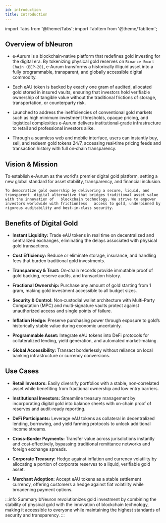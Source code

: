 ```yaml
---
id: introduction
title: Introduction
---
```


import Tabs from '@theme/Tabs';
import TabItem from '@theme/TabItem';



## Overview of bNeuron
- e‑Aurum is a blockchain‑native platform that redefines gold investing for the digital era. By tokenizing physical gold reserves on `Binance Smart Chain (BEP‑20)`, e‑Aurum transforms a historically illiquid asset into a fully programmable, transparent, and globally accessible digital commodity.

- Each eAU token is backed by exactly one gram of audited, allocated gold stored in insured vaults, ensuring that investors hold verifiable ownership of tangible value without the traditional frictions of storage, transportation, or counterparty risk.   
- Launched to address the inefficiencies of conventional gold markets such as high minimum investment thresholds, opaque pricing, and logistical complexities e‑Aurum delivers institutional‑grade infrastructure to retail and professional investors alike.
- Through a seamless web and mobile interface, users can instantly buy, sell, and redeem gold tokens 24/7, accessing real‑time pricing feeds and transaction history with full on‑chain transparency. 

## Vision & Mission

<Tabs>
  <TabItem value="vision" label="Vision">
    To establish e‑Aurum as the world's premier digital gold platform, setting a new 
    global standard for asset stability, transparency, and financial inclusion.
    
  </TabItem>

  <TabItem value="mission" label="Mission">
    
    To democratize gold ownership by delivering a secure, liquid, and transparent  digital alternative that bridges traditional asset value with the innovation of   blockchain technology. We strive to empower investors worldwide with frictionless   access to gold, underpinned by rigorous auditability and best‑in‑class security.
  
  </TabItem>
</Tabs>


## Benefits of Digital Gold

- **Instant Liquidity:** Trade eAU tokens in real time on decentralized and centralized exchanges, eliminating the delays associated with physical gold transactions. 

- **Cost Efficiency:** Reduce or eliminate storage, insurance, and handling fees that burden traditional gold investments. 

- **Transparency & Trust:** On‑chain records provide immutable proof of gold backing, reserve audits, and transaction history. 

- **Fractional Ownership:** Purchase any amount of gold starting from 1 gram, making gold investment accessible to all budget sizes. 

- **Security & Control:** Non‑custodial wallet architecture with Multi‑Party Computation (MPC) and multi‑signature vaults protect against unauthorized access and single points of failure. 

- **Inflation Hedge:** Preserve purchasing power through exposure to gold’s historically stable value during economic uncertainty. 

- **Programmable Asset:** Integrate eAU tokens into DeFi protocols for collateralized lending, yield generation, and automated market‑making. 

- **Global Accessibility:** Transact borderlessly without reliance on local banking infrastructure or currency conversions.

## Use Cases


- **Retail Investors:** Easily diversify portfolios with a stable, non‑correlated asset while benefiting from fractional ownership and low entry barriers. 

- **Institutional Investors:** Streamline treasury management by incorporating digital gold into balance sheets with on‑chain proof of reserves and audit-ready reporting. 

- **DeFi Participants:** Leverage eAU tokens as collateral in decentralized lending, borrowing, and yield farming protocols to unlock additional income streams. 

- **Cross‑Border Payments:** Transfer value across jurisdictions instantly and cost‑effectively, bypassing traditional remittance networks and foreign exchange spreads. 

- **Corporate Treasury:** Hedge against inflation and currency volatility by allocating a portion of corporate reserves to a liquid, verifiable gold asset. 

- **Merchant Adoption:** Accept eAU tokens as a stable settlement currency, offering customers a hedge against fiat volatility while broadening payment options. 

:::info Summary
bNeuron revolutionizes gold investment by combining the stability of physical gold with the innovation of blockchain technology, making it accessible to everyone while maintaining the highest standards of security and transparency.
:::